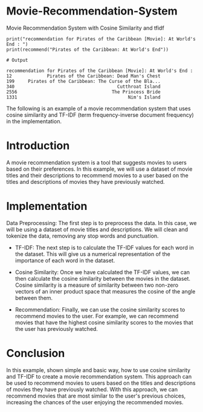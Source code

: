 # Movie-Recommendation-System
Movie Recommendation System with Cosine Similarity and tfidf


```
print("recommendation for Pirates of the Caribbean [Movie]: At World's End : ")
print(recommend("Pirates of the Caribbean: At World's End"))

# Output

recommendation for Pirates of the Caribbean [Movie]: At World's End : 
12             Pirates of the Caribbean: Dead Man's Chest
199     Pirates of the Caribbean: The Curse of the Bla...
340                                      Cutthroat Island
2556                                   The Princess Bride
1331                                         Nim's Island

```

The following is an example of a movie recommendation system that uses cosine similarity and TF-IDF (term frequency-inverse document frequency) in the implementation.

# Introduction

A movie recommendation system is a tool that suggests movies to users based on their preferences. In this example, we will use a dataset of movie titles and their descriptions to recommend movies to a user based on the titles and descriptions of movies they have previously watched.

# Implementation

Data Preprocessing: The first step is to preprocess the data. In this case, we will be using a dataset of movie titles and descriptions. We will clean and tokenize the data, removing any stop words and punctuation.

* TF-IDF: The next step is to calculate the TF-IDF values for each word in the dataset. This will give us a numerical representation of the importance of each word in the dataset.

* Cosine Similarity: Once we have calculated the TF-IDF values, we can then calculate the cosine similarity between the movies in the dataset. Cosine similarity is a measure of similarity between two non-zero vectors of an inner product space that measures the cosine of the angle between them.

* Recommendation: Finally, we can use the cosine similarity scores to recommend movies to the user. For example, we can recommend movies that have the highest cosine similarity scores to the movies that the user has previously watched.

# Conclusion

In this example, shown simple and basic way, how to use cosine similarity and TF-IDF to create a movie recommendation system. This approach can be used to recommend movies to users based on the titles and descriptions of movies they have previously watched. With this approach, we can recommend movies that are most similar to the user's previous choices, increasing the chances of the user enjoying the recommended movies.

